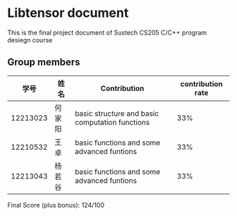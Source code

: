 Libtensor document
========
This is the  final project document of Sustech CS205 C/C++ program desiegn course

Group members
---------
| 学号       | 姓名     | Contribution          | contribution rate  |
| ---------- | -------- | --------------------- | ------------------|
| 12213023   | 何家阳   |           basic structure and basic computation functions            | 33%
| 12210532   | 王卓     |        basic functions and some advanced funtions               | 33%
| 12213043   | 杨若谷   |   basic functions and some advanced funtions  |  33%

Final Score (plus bonus): 124/100
